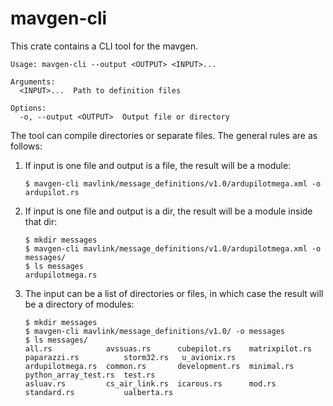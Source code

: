 # mavgen-cli

This crate contains a CLI tool for the mavgen.

```
Usage: mavgen-cli --output <OUTPUT> <INPUT>...

Arguments:
  <INPUT>...  Path to definition files

Options:
  -o, --output <OUTPUT>  Output file or directory
```

The tool can compile directories or separate files. The general rules are as follows:

1. If input is one file and output is a file, the result will be a module:
   ```
   $ mavgen-cli mavlink/message_definitions/v1.0/ardupilotmega.xml -o ardupilot.rs
   ```

2. If input is one file and output is a dir, the result will be a module inside that dir:
   ```
   $ mkdir messages
   $ mavgen-cli mavlink/message_definitions/v1.0/ardupilotmega.xml -o messages/
   $ ls messages
   ardupilotmega.rs
   ```

3. The input can be a list of directories or files, in which case the result will be a directory of modules:
   ```
   $ mkdir messages
   $ mavgen-cli mavlink/message_definitions/v1.0/ -o messages
   $ ls messages/
   all.rs            avssuas.rs      cubepilot.rs    matrixpilot.rs  paparazzi.rs          storm32.rs   u_avionix.rs
   ardupilotmega.rs  common.rs       development.rs  minimal.rs      python_array_test.rs  test.rs
   asluav.rs         cs_air_link.rs  icarous.rs      mod.rs          standard.rs           ualberta.rs
   ```
